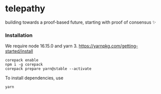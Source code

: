 # telepathy

building towards a proof-based future, starting with proof of consensus ✨

### Installation

We require node 16.15.0 and yarn 3.
https://yarnpkg.com/getting-started/install

```
corepack enable
npm i -g corepack
corepack prepare yarn@stable --activate
```

To install dependencies, use

```
yarn
```
